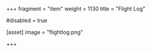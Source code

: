 +++
fragment = "item"
weight = 1130
title = "Flight Log"

#disabled = true

[asset]
  image = "flightlog.png"

+++
